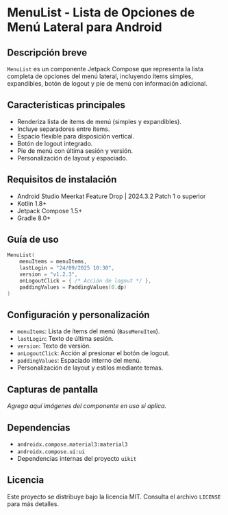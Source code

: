 # MenuList - Lista de Opciones de Menú Lateral para Android

## Descripción breve
`MenuList` es un componente Jetpack Compose que representa la lista completa de opciones del menú lateral, incluyendo ítems simples, expandibles, botón de logout y pie de menú con información adicional.

## Características principales
- Renderiza lista de ítems de menú (simples y expandibles).
- Incluye separadores entre ítems.
- Espacio flexible para disposición vertical.
- Botón de logout integrado.
- Pie de menú con última sesión y versión.
- Personalización de layout y espaciado.

## Requisitos de instalación
- Android Studio Meerkat Feature Drop | 2024.3.2 Patch 1 o superior
- Kotlin 1.8+
- Jetpack Compose 1.5+
- Gradle 8.0+

## Guía de uso
```kotlin
MenuList(
    menuItems = menuItems,
    lastLogin = "24/09/2025 10:30",
    version = "v1.2.3",
    onLogoutClick = { /* Acción de logout */ },
    paddingValues = PaddingValues(0.dp)
)
```

## Configuración y personalización
- `menuItems`: Lista de ítems del menú (`BaseMenuItem`).
- `lastLogin`: Texto de última sesión.
- `version`: Texto de versión.
- `onLogoutClick`: Acción al presionar el botón de logout.
- `paddingValues`: Espaciado interno del menú.
- Personalización de layout y estilos mediante temas.

## Capturas de pantalla
_Agrega aquí imágenes del componente en uso si aplica._

## Dependencias
- `androidx.compose.material3:material3`
- `androidx.compose.ui:ui`
- Dependencias internas del proyecto `uikit`

## Licencia
Este proyecto se distribuye bajo la licencia MIT. Consulta el archivo `LICENSE` para más detalles.

